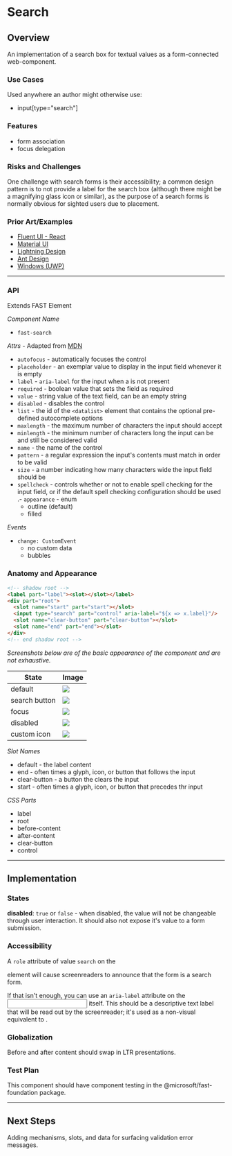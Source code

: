 # Search

## Overview

An implementation of a search box for textual values as a form-connected web-component.

### Use Cases

Used anywhere an author might otherwise use:
- input[type="search"]

### Features
- form association
- focus delegation

### Risks and Challenges

One challenge with search forms is their accessibility; a common design pattern is to not provide a label for the search box (although there might be a magnifying glass icon or similar), as the purpose of a search forms is normally obvious for sighted users due to placement.

### Prior Art/Examples

- [Fluent UI - React](https://developer.microsoft.com/en-us/fluentui#/controls/web/searchbox)
- [Material UI](https://material-ui.com/components/text-fields/)
- [Lightning Design](https://www.lightningdesignsystem.com/components/input/)
- [Ant Design](https://ant.design/components/input/)
- [Windows (UWP)](https://docs.microsoft.com/en-us/windows/apps/design/controls/auto-suggest-box)

---

### API

Extends FAST Element

*Component Name*
- `fast-search`

*Attrs* - Adapted from [MDN](https://developer.mozilla.org/en-US/docs/Web/HTML/Element/input/search)
- `autofocus` - automatically focuses the control
- `placeholder` - an exemplar value to display in the input field whenever it is empty
- `label` - `aria-label` for the input when a <label> is not present
- `required` - boolean value that sets the field as required
- `value` - string value of the text field, can be an empty string
- `disabled` - disables the control
- `list` - the id of the `<datalist>` element that contains the optional pre-defined autocomplete options
- `maxlength`	- the maximum number of characters the input should accept
- `minlength` -	the minimum number of characters long the input can be and still be considered valid
- `name` - the name of the control
- `pattern` - a regular expression the input's contents must match in order to be valid
- `size` - a number indicating how many characters wide the input field should be
- `spellcheck` - controls whether or not to enable spell checking for the input field, or if the default spell checking configuration should be used
.- `appearance` - enum
  - outline (default)
  - filled

*Events*
- `change: CustomEvent`
  - no custom data
  - bubbles

### Anatomy and Appearance

```HTML
<!-- shadow root -->
<label part="label"><slot></slot></label>
<div part="root">
  <slot name="start" part="start"></slot>
  <input type="search" part="control" aria-label="${x => x.label}"/>
  <slot name="clear-button" part="clear-button"></slot>
  <slot name="end" part="end"></slot>
</div>
<!-- end shadow root -->
```


*Screenshots below are of the basic appearance of the component and are not exhaustive.*

| State | Image |
| ----- | ----- |
| default | ![](./images/search-box.png) |
| search button | ![](./images/search-box-button.png)
| focus | ![](./images/search-box-focus.png)
| disabled | ![](./images/search-box-disabled.png)
| custom icon | ![](./images/search-box-custom-icon.png)

*Slot Names*
- default - the label content
- end - often times a glyph, icon, or button that follows the input
- clear-button - a button the clears the input
- start - often times a glyph, icon, or button that precedes thr input

*CSS Parts*
- label
- root
- before-content
- after-content
- clear-button
- control

---

## Implementation

### States

**disabled**: `true` or `false` - when disabled, the value will not be changeable through user interaction. It should also not expose it's value to a form submission.

### Accessibility

A `role` attribute of value `search` on the <form> element will cause screenreaders to announce that the form is a search form.

If that isn't enough, you can use an `aria-label` attribute on the <input> itself. This should be a descriptive text label that will be read out by the screenreader; it's used as a non-visual equivalent to <label>.

### Globalization

Before and after content should swap in LTR presentations.

### Test Plan

This component should have component testing in the @microsoft/fast-foundation package.

---

## Next Steps
Adding mechanisms, slots, and data for surfacing validation error messages.
